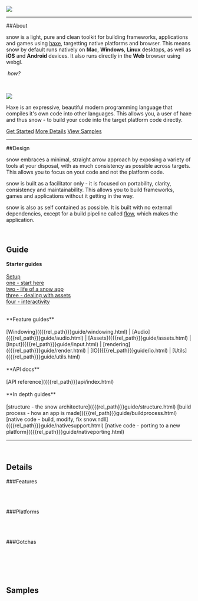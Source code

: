 
<a href="" id="logo"><img src="{{{rel_path}}}images/logo.png" /></a>

---

##About

snow is a light, pure and clean toolkit for building frameworks, applications and games using [haxe](http://haxe.org), targetting native platforms and browser.
This means snow by default runs natively on **Mac**, **Windows**, **Linux** desktops, as well as **iOS** and **Android** devices. It also runs directly in the **Web** browser using webgl.

&nbsp;_how?_

&nbsp;

[ <img src="{{{rel_path}}}images/haxe.png" target="_blank" class="small-image"/> ](http://haxe.org)   

Haxe is an expressive, beautiful modern programming language that compiles it's own code into other languages. 
This allows you, a user of haxe and thus snow - to build your code into the target platform code directly.

<div class="breakout">

[Get Started](#guide)
[More Details](#details)
[View Samples](#samples)

</div>

---

##Design

snow embraces a minimal, straight arrow approach by exposing a variety of tools at your disposal,
with as much consistency as possible across targets. This allows you to focus on yout code and not the platform code.

snow is built as a facilitator only - it is focused on portability, clarity, consistency and maintainability.
This allows you to build frameworks, games and applications without it getting in the way.

snow is also as self contained as possible.
It is built with no external dependencies, except for a build pipeline called [flow](#), which makes the application.

<div class="guide">
<a name="guide"> &nbsp;</a>
<h2>Guide</h2>

**Starter guides**<br/>
<br/>
[Setup]({{{rel_path}}}guide/Setup.html) <br/>
[one - start here]({{{rel_path}}}guide/one.html) <br/>
[two - life of a snow app]({{{rel_path}}}guide/two.html) <br/>
[three - dealing with assets]({{{rel_path}}}guide/three.html) <br/>
[four - interactivity]({{{rel_path}}}guide/four.html) <br/>

<br/>
**Feature guides** <br/>
<br/>
[Windowing]({{{rel_path}}}guide/windowing.html) | [Audio]({{{rel_path}}}guide/audio.html) | [Assets]({{{rel_path}}}guide/assets.html) | [Input]({{{rel_path}}}guide/input.html) | [rendering]({{{rel_path}}}guide/render.html) | [IO]({{{rel_path}}}guide/io.html) | [Utils]({{{rel_path}}}guide/utils.html)
<br/>
<br/>
**API docs**<br/>
<br/>
[API reference]({{{rel_path}}}api/index.html)

<br/>
<br/>
**In depth guides** <br/><br/>
[structure - the snow architecture]({{{rel_path}}}guide/structure.html)   
[build process - how an app is made]({{{rel_path}}}guide/buildprocess.html)   
[native code - build, modify, fix snow.ndll]({{{rel_path}}}guide/nativesupport.html)   
[native code - porting to a new platform]({{{rel_path}}}guide/nativeporting.html)   

</div>

---

<a name="details"> &nbsp;</a>
<h2>Details</h2>

###Features
<br/><br/><br/><br/>

###Platforms
<br/><br/><br/><br/>

###Gotchas
<br/><br/><br/><br/>

<a name="samples"> &nbsp;</a>
<h2>Samples</h2>


